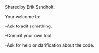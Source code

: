 Shared by Erik Sandholt.

Your welcome to:

-Ask to edit something. 

-Commit your own tool.

-Ask for help or clarification about the code.
